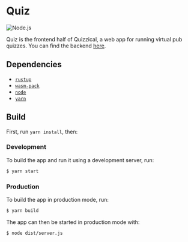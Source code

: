 # Quiz

![Node.js](https://github.com/nerosnm/quiz/workflows/Node.js/badge.svg)

Quiz is the frontend half of Quizzical, a web app for running virtual pub quizzes. You can find the 
backend [here](https://github.com/nerosnm/zical).

## Dependencies

- [`rustup`](https://rustup.rs/)
- [`wasm-pack`](https://rustwasm.github.io/wasm-pack/installer/)
- [`node`](https://nodejs.org/)
- [`yarn`](https://yarnpkg.com/getting-started/install)

## Build

First, run `yarn install`, then:

### Development

To build the app and run it using a development server, run:

```bash
$ yarn start
```

### Production

To build the app in production mode, run:

```bash
$ yarn build
```

The app can then be started in production mode with:

```bash
$ node dist/server.js
```

